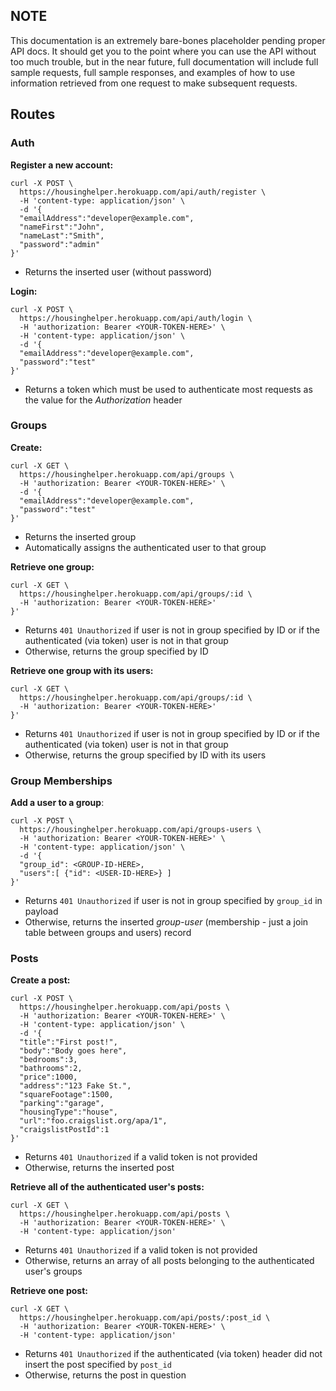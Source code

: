## NOTE

This documentation is an extremely bare-bones placeholder pending proper API docs. It should get you to the point where you can use the API without too much trouble, but in the near future, full documentation will include full sample requests, full sample responses, and examples of how to use information retrieved from one request to make subsequent requests.

## Routes

### Auth

**Register a new account:**

```
curl -X POST \
  https://housinghelper.herokuapp.com/api/auth/register \
  -H 'content-type: application/json' \
  -d '{
  "emailAddress":"developer@example.com",
  "nameFirst":"John",
  "nameLast":"Smith",
  "password":"admin"
}'
```

* Returns the inserted user (without password)

**Login:**

```
curl -X POST \
  https://housinghelper.herokuapp.com/api/auth/login \
  -H 'authorization: Bearer <YOUR-TOKEN-HERE>' \
  -H 'content-type: application/json' \
  -d '{
  "emailAddress":"developer@example.com",
  "password":"test"
}'
```

* Returns a token which must be used to authenticate most requests as the value for the *Authorization* header

### Groups

**Create:**

```
curl -X GET \
  https://housinghelper.herokuapp.com/api/groups \
  -H 'authorization: Bearer <YOUR-TOKEN-HERE>' \
  -d '{
  "emailAddress":"developer@example.com",
  "password":"test"
}'
```

* Returns the inserted group
* Automatically assigns the authenticated user to that group

**Retrieve one group:**

```
curl -X GET \
  https://housinghelper.herokuapp.com/api/groups/:id \
  -H 'authorization: Bearer <YOUR-TOKEN-HERE>'
}'
```

* Returns `401 Unauthorized` if user is not in group specified by ID or if the authenticated (via token) user is not in that group
* Otherwise, returns the group specified by ID

**Retrieve one group with its users:**

```
curl -X GET \
  https://housinghelper.herokuapp.com/api/groups/:id \
  -H 'authorization: Bearer <YOUR-TOKEN-HERE>'
}'
```

* Returns `401 Unauthorized` if user is not in group specified by ID or if the authenticated (via token) user is not in that group
* Otherwise, returns the group specified by ID with its users

### Group Memberships

**Add a user to a group**:

```
curl -X POST \
  https://housinghelper.herokuapp.com/api/groups-users \
  -H 'authorization: Bearer <YOUR-TOKEN-HERE>' \
  -H 'content-type: application/json' \
  -d '{
  "group_id": <GROUP-ID-HERE>,
  "users":[ {"id": <USER-ID-HERE>} ]
}'
```

* Returns `401 Unauthorized` if user is not in group specified by `group_id` in payload
* Otherwise, returns the inserted *group-user* (membership - just a join table between groups and users) record

### Posts

**Create a post:**

```
curl -X POST \
  https://housinghelper.herokuapp.com/api/posts \
  -H 'authorization: Bearer <YOUR-TOKEN-HERE>' \
  -H 'content-type: application/json' \
  -d '{
  "title":"First post!",
  "body":"Body goes here",
  "bedrooms":3,
  "bathrooms":2,
  "price":1000,
  "address":"123 Fake St.",
  "squareFootage":1500,
  "parking":"garage",
  "housingType":"house",
  "url":"foo.craigslist.org/apa/1",
  "craigslistPostId":1
}'
```

* Returns `401 Unauthorized` if a valid token is not provided
* Otherwise, returns the inserted post

**Retrieve all of the authenticated user's posts:**

```
curl -X GET \
  https://housinghelper.herokuapp.com/api/posts \
  -H 'authorization: Bearer <YOUR-TOKEN-HERE>' \
  -H 'content-type: application/json'
```

* Returns `401 Unauthorized` if a valid token is not provided
* Otherwise, returns an array of all posts belonging to the authenticated user's groups

**Retrieve one post:**

```
curl -X GET \
  https://housinghelper.herokuapp.com/api/posts/:post_id \
  -H 'authorization: Bearer <YOUR-TOKEN-HERE>' \
  -H 'content-type: application/json'
```

* Returns `401 Unauthorized` if the authenticated (via token) header did not insert the post specified by `post_id`
* Otherwise, returns the post in question